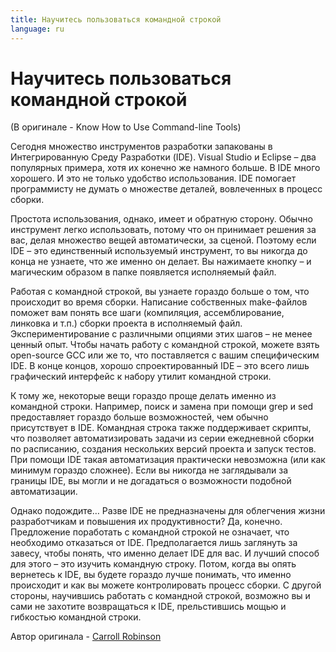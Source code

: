 ```yaml
---
title: Научитесь пользоваться командной строкой
language: ru
---
```


# Научитесь пользоваться командной строкой
(В оригинале - Know How to Use Command-line Tools)

Сегодня множество инструментов разработки запакованы в Интегрированную Среду Разработки (IDE). Visual Studio и Eclipse – два популярных примера, хотя их конечно же намного больше. В IDE много хорошего. И это не только удобство использования. IDE помогает программисту не думать о множестве деталей, вовлеченных в процесс сборки.

Простота использования, однако, имеет и обратную сторону. Обычно инструмент легко использовать, потому что он принимает решения за вас, делая множество вещей автоматически, за сценой. Поэтому если IDE – это единственный используемый инструмент, то вы никогда до конца не узнаете, что же именно он делает. Вы нажимаете кнопку – и магическим образом в папке появляется исполняемый файл.

Работая с командной строкой, вы узнаете гораздо больше о том, что происходит во время сборки. Написание собственных make-файлов поможет вам понять все шаги (компиляция, ассемблирование, линковка и т.п.) сборки проекта в исполняемый файл. Экспериментирование с различными опциями этих шагов – не менее ценный опыт. Чтобы начать работу с командной строкой, можете взять open-source GCC или же то, что поставляется с вашим специфическим IDE. В конце концов, хорошо спроектированный IDE – это всего лишь графический интерфейс к набору утилит командной строки.

К тому же, некоторые вещи гораздо проще делать именно из командной строки. Например, поиск и замена при помощи grep и sed предоставляет гораздо больше возможностей, чем обычно присутствует в IDE. Командная строка также поддерживает скрипты, что позволяет автоматизировать задачи из серии ежедневной сборки по расписанию, создания нескольких версий проекта и запуск тестов. При помощи IDE такая автоматизация практически невозможна (или как минимум гораздо сложнее). Если вы никогда не заглядывали за границы IDE, вы могли и не догадаться о возможности подобной автоматизации.

Однако подождите… Разве IDE не предназначены для облегчения жизни разработчикам и повышения их продуктивности? Да, конечно. Предложение поработать с командной строкой не означает, что необходимо отказаться от IDE. Предполагается лишь заглянуть за завесу, чтобы понять, что именно делает IDE для вас. И лучший способ для этого – это изучить командную строку. Потом, когда вы опять вернетесь к IDE, вы будете гораздо лучше понимать, что именно происходит и как вы можете контролировать процесс сборки. С другой стороны, научившись работать с командной строкой, возможно вы и сами не захотите возвращаться к IDE, прельстившись мощью и гибкостью командной строки.

Автор оригинала - [Carroll Robinson](http://programmer.97things.oreilly.com/wiki/index.php/Carroll_Robinson)
